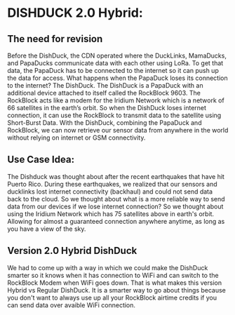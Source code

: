 # DISHDUCK 2.0 Hybrid:

## The need for revision 
Before the DishDuck, the CDN operated where the DuckLinks, MamaDucks, and PapaDucks communicate data with each other using LoRa. To get that data, the PapaDuck has to be connected to the internet so it can push up the data for access. What happens when the PapaDuck loses its connection to the internet? The DishDuck.
The DishDuck is a PapaDuck with an additional device attached to itself called the RockBlock 9603. The RockBlock acts like a modem for the Iridium Network which is a network of 66 satellites in the earth’s orbit. So when the DishDuck loses internet connection, it can use the RockBlock to transmit data to the satellite using Short-Burst Data. With the DishDuck, combining the PapaDuck and RockBlock, we can now retrieve our sensor data from anywhere in the world without relying on internet or GSM connectivity. 

## Use Case Idea: 
The Dishduck was thought about after the recent earthquakes that have hit Puerto Rico. During these earthquakes, we realized that our sensors and ducklinks lost internet connectivity (backhaul) and could not send data back to the cloud. So we thought about what is a more reliable way to send data from our devices if we lose internet connection? So we thought about using the Iridium Network which has 75 satellites above in earth's orbit. Allowing for almost a guaranteed connection anywhere anytime, as long as you have a view of the sky. 

## Version 2.0 Hybrid DishDuck 
We had to come up with a way in which we could make the DishDuck smarter so it knows when it has connection to WiFi and can switch to the RockBlock Modem when WiFi goes down. That is what makes this version Hybrid vs Regular DishDuck. It is a smarter way to go about things because you don't want to always use up all your RockBlock airtime credits if you can send data over avaible WiFi connection. 
